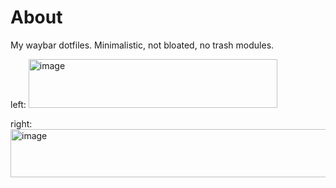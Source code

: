 # About
My waybar dotfiles.
Minimalistic, not bloated, no trash modules.

left:
<img width="398" height="78" alt="image" src="https://github.com/user-attachments/assets/53f03733-a347-4d42-baaa-f53e5b8515f1" />

right:
<img width="683" height="77" alt="image" src="https://github.com/user-attachments/assets/9476f97b-b748-4d95-b2fc-0bf15afab70d" />

